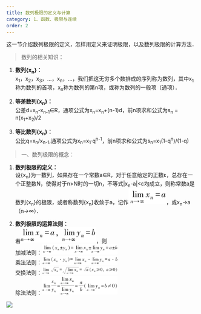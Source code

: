 ```yaml
---
title: 数列极限的定义与计算
category: 1、函数、极限与连续
order: 2
---
```


这一节介绍数列极限的定义，怎样用定义来证明极限，以及数列极限的计算方法．

> 数列的相关知识：

1. **数列{x<sub>n</sub>}：**<br/>
    x<sub>1</sub>，x<sub>2</sub>，x<sub>3</sub>，…，x<sub>n</sub>，…，我们把这无穷多个数排成的序列称为数列，其中x<sub>1</sub>称为数列的首项，x<sub>n</sub>称为数列的第n项，或称为数列的一般项（通项）．

2. **等差数列{x<sub>n</sub>}：**<br/>
    公差d=x<sub>n</sub>-x<sub>n-1</sub>∈R，通项公式为x<sub>n</sub>=x<sub>n</sub>+(n-1)d，前n项求和公式为s<sub>n</sub> = n(x<sub>1</sub>+x<sub>2</sub>)/2

3. **等比数列{x<sub>n</sub>}：**<br/>
	公比q=x<sub>n</sub>/x<sub>n-1</sub>,通项公式为x<sub>n</sub>=x<sub>1</sub>·q<sup>n-1</sup>，前n项求和公式为s<sub>n</sub>=x<sub>1</sub>(1-q<sup>n</sup>)/(1-q)

> 一、数列极限的概念：

1. **数列极限的定义：**<br/>
    设{x<sub>n</sub>}为一数列，如果存在一个常数a∈R，对于任意给定的正数ε，总存在一个正整数N，使得对于n>N时的一切n，不等式|x<sub>n</sub>-a|<ε均成立，则称常数a是数列{x<sub>n</sub>}的极限，或者称数列{x<sub>n</sub>}收敛于a，记作<img src='../../images/数列极限的定义.png' width=100 />，或x<sub>n</sub>→a（n→∞）．

2. **数列极限的运算法则：**<br/>
	若<img src='../../images/数列极限的运算法则1.png' width=200 />，则<br/>
	加减法则：<img src='../../images/数列极限的运算法则2.png' width=200 /><br/>
	乘法法则：<img src='../../images/数列极限的运算法则3.png' width=200 /><br/>
	交换法则：<img src='../../images/数列极限的运算法则4.png' width=200 /><br/>
	除法法则：<img src='../../images/数列极限的运算法则5.png' width=200 /><br/>
	
![](//placehold.it/800x600)
